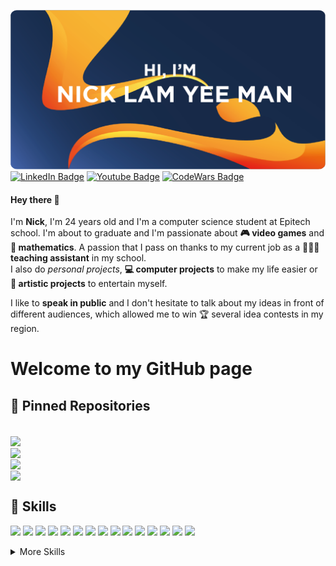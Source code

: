 <!---
nicklamyeeman/nicklamyeeman is a ✨ special ✨ repository because its `README.md` (this file) appears on your GitHub profile.
You can click the Preview link to take a look at your changes.
--->

![Nick's GitHub Banner](./assets/GitHubHeader.png)
[![LinkedIn Badge](https://img.shields.io/badge/Profile-Linkedin-0A66C2?style=flat-square&logo=linkedin&logoColor=0A66C2&labelColor=white)](https://www.linkedin.com/in/nicklamyeeman/)
[![Youtube Badge](https://img.shields.io/badge/Profile-Youtube-FF0000?style=flat-square&logo=youtube&logoColor=FF0000&labelColor=white)](https://www.youtube.com/channel/UCzOsV4YkX29hsZtU9u3RopQ)
[![CodeWars Badge](https://img.shields.io/badge/Profile-Codewars-B1361E?style=flat-square&logo=codewars&logoColor=B1361E&labelColor=white)](https://www.codewars.com/users/Otyne)

#### Hey there 👋

<p>
    I'm <b>Nick</b>, I'm 24 years old and I'm a computer science student at Epitech school. I'm about to graduate and I'm passionate about <b> 🎮 video games</b> and <b> 🧮 mathematics</b>. A passion that I pass on thanks to my current job as a <b> 🧑🏻‍🏫 teaching assistant</b> in my school.
    </br>
    I also do <i>personal projects</i>, <b> 💻 computer projects</b> to make my life easier or <b> 🎨 artistic projects</b> to entertain myself.
</p>
<p>
    I like to <b>speak in public</b> and I don't hesitate to talk about my ideas in front of different audiences, which allowed me to win 🏆 several idea contests in my region.
</p>

# Welcome to my GitHub page

## 📌 Pinned Repositories

<br>

<a href="https://github.com/nicklamyeeman/Blast-of-Arena">
  <img align="center" src="https://github-readme-stats.vercel.app/api/pin/?username=nicklamyeeman&repo=Blast-of-Arena&title_color=ffffff&text_color=c9cacc&icon_color=EB5C1E&bg_color=1A2B34" />
</a>

<br>

<a href="https://github.com/nicklamyeeman/face_drawer">
  <img align="center" src="https://github-readme-stats.vercel.app/api/pin/?username=nicklamyeeman&repo=face_drawer&title_color=ffffff&text_color=c9cacc&icon_color=EB5C1E&bg_color=1A2B34" />
</a>

<br>

<a href="https://github.com/nicklamyeeman/my_rpg">
  <img align="center" src="https://github-readme-stats.vercel.app/api/pin/?username=nicklamyeeman&repo=my_rpg&title_color=ffffff&text_color=c9cacc&icon_color=EB5C1E&bg_color=1A2B34" />
</a>

<br>

<a href="https://github.com/nicklamyeeman/my_sokoban">
  <img align="center" src="https://github-readme-stats.vercel.app/api/pin/?username=nicklamyeeman&repo=my_sokoban&title_color=ffffff&text_color=c9cacc&icon_color=EB5C1E&bg_color=1A2B34" />
</a>

<br>


## 💼 Skills

![](https://img.shields.io/badge/Code-Angular-informational?style=flat&logo=angular&logoColor=white&color=4AB197)
![](https://img.shields.io/badge/Code-Ionic-informational?style=flat&logo=ionic&logoColor=white&color=4AB197)
![](https://img.shields.io/badge/Code-React-informational?style=flat&logo=react&logoColor=white&color=4AB197)
![](https://img.shields.io/badge/Code-Redux-informational?style=flat&logo=Redux&logoColor=white&color=4AB197)
![](https://img.shields.io/badge/Code-Gatsby-informational?style=flat&logo=gatsby&logoColor=white&color=4AB197)
![](https://img.shields.io/badge/Code-JavaScript-informational?style=flat&logo=JavaScript&logoColor=white&color=4AB197)
![](https://img.shields.io/badge/Code-TypeScript-informational?style=flat&logo=TypeScript&logoColor=white&color=4AB197)
![](https://img.shields.io/badge/Code-GreenSock-informational?style=flat&logo=GreenSock&logoColor=white&color=4AB197)
![](https://img.shields.io/badge/Code-Java-informational?style=flat&logo=Java&logoColor=white&color=4AB197)
![](https://img.shields.io/badge/Code-SpringBoot-informational?style=flat&logo=Spring&logoColor=white&color=4AB197)
![](https://img.shields.io/badge/Code-CSharp-informational?style=flat&logo=c-sharp&logoColor=white&color=4AB197)
![](https://img.shields.io/badge/Code-.NET-informational?style=flat&logo=.net&logoColor=white&color=4AB197)
![](https://img.shields.io/badge/Code-SwiftUI-informational?style=flat&logo=swift&logoColor=white&color=4AB197)
![](https://img.shields.io/badge/Code-MongoDB-informational?style=flat&logo=MongoDB&logoColor=white&color=4AB197)
![](https://img.shields.io/badge/Code-MySQL-informational?style=flat&logo=MySQL&logoColor=white&color=4AB197)

<details>
<summary>More Skills</summary>
<br>

![](https://img.shields.io/badge/Style-CSS-informational?style=flat&logo=css3&logoColor=white&color=4AB197)
![](https://img.shields.io/badge/Style-Tailwind-informational?style=flat&logo=Tailwind-CSS&logoColor=white&color=4AB197)
![](https://img.shields.io/badge/Style-Sass-informational?style=flat&logo=Sass&logoColor=white&color=4AB197)
![](https://img.shields.io/badge/Style-Stylus-informational?style=flat&logo=Stylus&logoColor=white&color=4AB197)

<br>

![](https://img.shields.io/badge/Test-Jasmine-informational?style=flat&logo=Jasmine&logoColor=white&color=4AB197)
![](https://img.shields.io/badge/Test-Jest-informational?style=flat&logo=jest&logoColor=white&color=4AB197)
![](https://img.shields.io/badge/Test-Mocha-informational?style=flat&logo=Mocha&logoColor=white&color=4AB197)
![](https://img.shields.io/badge/Test-Cypress-informational?style=flat&logo=Cypress&logoColor=white&color=4AB197)
![](https://img.shields.io/badge/Test-Cypress-informational?style=flat&logo=Cypress&logoColor=white&color=4AB197)

<br>

![](https://img.shields.io/badge/Tools-Docker-informational?style=flat&logo=docker&logoColor=white&color=4AB197)
![](https://img.shields.io/badge/Tools-Pivotal-informational?style=flat&logo=Pivotal-Tracker&logoColor=white&color=4AB197)
![](https://img.shields.io/badge/Tools-NGINX-informational?style=flat&logo=nginx&logoColor=white&color=4AB197)
![](https://img.shields.io/badge/Tools-Netlify-informational?style=flat&logo=netlify&logoColor=white&color=4AB197)
![](https://img.shields.io/badge/Tools-Jenkins-informational?style=flat&logo=jenkins&logoColor=white&color=4AB197)
![](https://img.shields.io/badge/Tools-SonarQube-informational?style=flat&logo=SonarQube&logoColor=white&color=4AB197)
![](https://img.shields.io/badge/Tools-Actions-informational?style=flat&logo=github-actions&logoColor=white&color=4AB197)
![](https://img.shields.io/badge/Tools-NPM-informational?style=flat&logo=npm&logoColor=white&color=4AB197)
![](https://img.shields.io/badge/Tools-Postman-informational?style=flat&logo=Postman&logoColor=white&color=4AB197)
![](https://img.shields.io/badge/Tools-Photoshop-informational?style=flat&logo=Adobe-Photoshop&logoColor=white&color=4AB197)
![](https://img.shields.io/badge/Tools-Illustrator-informational?style=flat&logo=Adobe-Illustrator&logoColor=white&color=4AB197)
![](https://img.shields.io/badge/Tools-AdobeXD-informational?style=flat&logo=Adobe-XD&logoColor=white&color=4AB197)
![](https://img.shields.io/badge/Tools-GitHub-informational?style=flat&logo=GitHub&logoColor=white&color=4AB197)
![](https://img.shields.io/badge/Tools-GitLab-informational?style=flat&logo=GitLab&logoColor=white&color=4AB197)
![](https://img.shields.io/badge/Tools-Bitbucket-informational?style=flat&logo=Bitbucket&logoColor=white&color=4AB197)
![](https://img.shields.io/badge/Tools-Jira-informational?style=flat&logo=Jira-Software&logoColor=white&color=4AB197)
![](https://img.shields.io/badge/Tools-Clubhouse-informational?style=flat&logo=Clubhouse&logoColor=white&color=4AB197)

</details>
